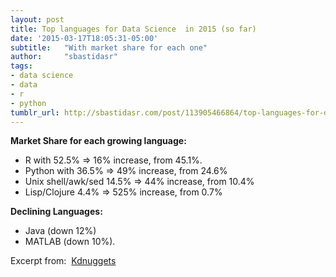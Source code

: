 ```yaml
---
layout: post
title: Top languages for Data Science  in 2015 (so far)
date: '2015-03-17T18:05:31-05:00'
subtitle:   "With market share for each one"
author:     "sbastidasr"
tags:
- data science
- data
- r
- python
tumblr_url: http://sbastidasr.com/post/113905466864/top-languages-for-data-science-in-2015-so-far
---
```

**Market Share for each growing language:**

* R with 52.5% => 16% increase, from 45.1%.
* Python with 36.5% => 49% increase, from 24.6%
* Unix shell/awk/sed 14.5% => 44% increase, from 10.4%
* Lisp/Clojure 4.4% => 525% increase, from 0.7%

**Declining Languages:**

* Java (down 12%) 
* MATLAB (down 10%).

Excerpt from: 
<a href="http://www.kdnuggets.com/2012/08/poll-analytics-data-mining-programming-languages.html">Kdnuggets</a>
